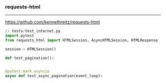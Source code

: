 ### requests-html
---
https://github.com/kennethreitz/requests-html

```py
// tests/test_internet.py
import pytest
from requests_html import HTMLSession, AsyncHTMLSession, HTMLResponse

session = HTMLSession()

def test_pagination():


@pytest.mark.asyncio
async def test_async_pagination(event_loop):




```

```
```

```
```

